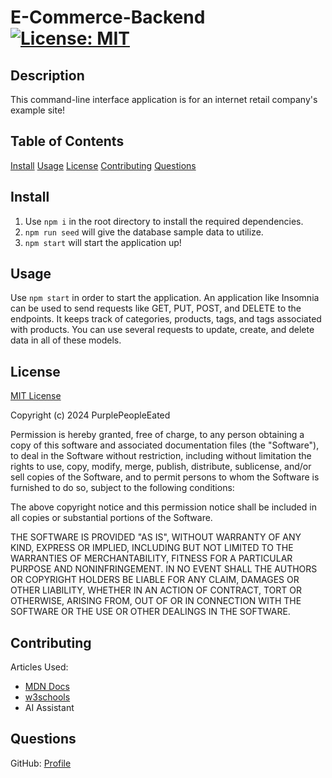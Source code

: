 # E-Commerce-Backend [![License: MIT](https://img.shields.io/badge/License-MIT-yellow.svg)](https://opensource.org/licenses/MIT)

## Description

This command-line interface application is for an internet retail company's example site!

## Table of Contents
[Install](#install)
[Usage](#usage)
[License](#license)
[Contributing](#contributing)
[Questions](#questions)

## Install

1. Use `npm i` in the root directory to install the required dependencies.
2. `npm run seed` will give the database sample data to utilize.
3. `npm start` will start the application up!

## Usage

Use `npm start` in order to start the application. An application like Insomnia can be used to send 
requests like GET, PUT, POST, and DELETE to the endpoints. It keeps track of categories, products, tags, and tags associated with products. You can use several requests to update, create, and delete 
data in all of these models.

## License
[MIT License](https://opensource.org/license/mit/)

Copyright (c) 2024 PurplePeopleEated

Permission is hereby granted, free of charge, to any person obtaining a copy
of this software and associated documentation files (the "Software"), to deal
in the Software without restriction, including without limitation the rights
to use, copy, modify, merge, publish, distribute, sublicense, and/or sell
copies of the Software, and to permit persons to whom the Software is
furnished to do so, subject to the following conditions:

The above copyright notice and this permission notice shall be included in all
copies or substantial portions of the Software.

THE SOFTWARE IS PROVIDED "AS IS", WITHOUT WARRANTY OF ANY KIND, EXPRESS OR
IMPLIED, INCLUDING BUT NOT LIMITED TO THE WARRANTIES OF MERCHANTABILITY,
FITNESS FOR A PARTICULAR PURPOSE AND NONINFRINGEMENT. IN NO EVENT SHALL THE
AUTHORS OR COPYRIGHT HOLDERS BE LIABLE FOR ANY CLAIM, DAMAGES OR OTHER
LIABILITY, WHETHER IN AN ACTION OF CONTRACT, TORT OR OTHERWISE, ARISING FROM,
OUT OF OR IN CONNECTION WITH THE SOFTWARE OR THE USE OR OTHER DEALINGS IN THE
SOFTWARE.

## Contributing

Articles Used:
- [MDN Docs](https://developer.mozilla.org/)
- [w3schools](https://www.w3schools.com/)
- AI Assistant

## Questions

GitHub: [Profile](https://github.com/PurplePeopleEated)